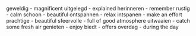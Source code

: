 geweldig - magnificent
uitgelegd - explained
herinneren - remember
rustig - calm
schoon - beautiful
ontspannen - relax
intspanen - make an effort
prachtige - beautiful
sfeervolle - full of good atmosphere
uitwaaien - catch some fresh air
genieten - enjoy
biedt - offers
overdag - during the day
